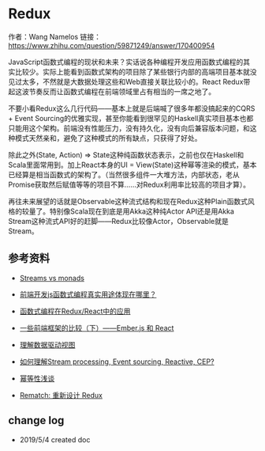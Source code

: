 # Redux


作者：Wang Namelos
链接：https://www.zhihu.com/question/59871249/answer/170400954

JavaScript函数式编程的现状和未来？实话说各种编程开发应用函数式编程的其实比较少。实际上能看到函数式架构的项目除了某些银行内部的高端项目基本就没见过太多，不然就是大数据处理这些和Web直接关联比较小的。React Redux带起这波节奏反而让函数式编程在前端领域里占有相当的一席之地了。

不要小看Redux这么几行代码——基本上就是后端喊了很多年都没搞起来的CQRS + Event Sourcing的优雅实现，甚至你能看到很罕见的Haskell真实项目基本也都只能用这个架构。前端没有性能压力，没有持久化，没有向后兼容版本问题，和这种模式天然亲和，避免了这种模式的所有缺点，只获得了好处。

除此之外(State, Action) => State这种纯函数状态表示，之前也仅在Haskell和Scala里面常用到。加上React本身的UI = View(State)这种幂等渲染的模式，基本已经算是相当函数式的架构了。（当然很多组件一大堆方法，内部状态，老从Promise获取然后赋值等等的项目不算……对Redux利用率比较高的项目才算）。

再往未来展望的话就是Observable这种流式结构和现在Redux这种Plain函数式风格的较量了。特别像Scala现在到底是用Akka这种纯Actor API还是用Akka Stream这种流式API好的赶脚——Redux比较像Actor，Observable就是Stream。

## 参考资料

- [Streams vs monads](https://stackoverflow.com/questions/10489584/streams-vs-monads)

- [前端开发js函数式编程真实用途体现在哪里？](https://www.zhihu.com/question/59871249)

- [函数式编程在Redux/React中的应用](https://tech.meituan.com/2017/10/12/functional-programming-in-redux.html)

- [一些前端框架的比较（下）——Ember.js 和 React](http://www.raychase.net/4111)

- [理解数据驱动视图](https://github.com/f2e-journey/treasure/blob/master/data-driven-view.md)

- [如何理解Stream processing, Event sourcing, Reactive, CEP?](https://www.jdon.com/artichect/making-sense-of-stream-processing.html)

- [幂等性浅谈](https://www.jianshu.com/p/475589f5cd7b)

- [Rematch: 重新设计 Redux](https://zhuanlan.zhihu.com/p/34199586)



## change log

- 2019/5/4 created doc
